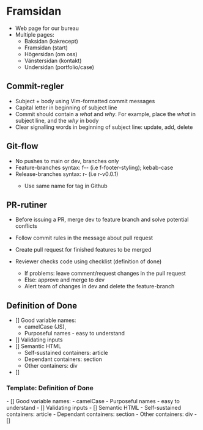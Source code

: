 # Framsidan

- Web page for our bureau
- Multiple pages:
  - Baksidan (kakrecept)
  - Framsidan (start)
  - Högersidan (om oss)
  - Vänstersidan (kontakt)
  - Undersidan (portfolio/case)

## Commit-regler

- Subject + body using Vim-formatted commit messages
- Capital letter in beginning of subject line
- Commit should contain a _what_ and _why_. For example, place the _what_ in subject line, and the _why_ in body
- Clear signalling words in beginning of subject line: update, add, delete

## Git-flow

- No pushes to main or dev, branches only
- Feature-branches syntax: f-<part-name>-<task-category> (i.e f-footer-styling); kebab-case
- Release-branches syntax: r-<version-number> (i.e r-v0.0.1)
  - Use same name for tag in Github

## PR-rutiner

- Before issuing a PR, merge dev to feature branch and solve potential conflicts
- Follow commit rules in the message about pull request
- Create pull request for finished features to be merged
- Reviewer checks code using checklist (definition of done)

  - If problems: leave comment/request changes in the pull request
  - Else: approve and merge to dev
  - Alert team of changes in dev and delete the feature-branch

## Definition of Done

- [] Good variable names:
  - camelCase (JS),
  - Purposeful names - easy to understand
- [] Validating inputs
- [] Semantic HTML
  - Self-sustained containers: article
  - Dependant containers: section
  - Other containers: div
- []

### Template: Definition of Done

\- \[\] Good variable names:
\- camelCase
\- Purposeful names
\- easy to understand
\- \[\] Validating inputs
\- \[\] Semantic HTML
\- Self-sustained containers: article
\- Dependant containers: section
\- Other containers: div
\- \[\]
